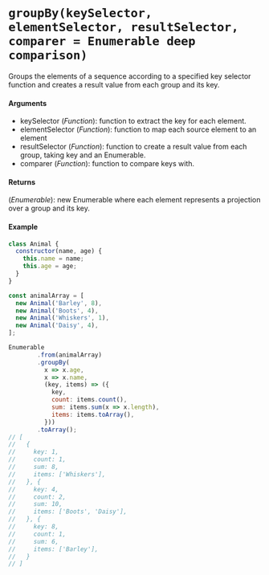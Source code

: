 # `groupBy(keySelector, elementSelector, resultSelector, comparer = Enumerable deep comparison)`

Groups the elements of a sequence according to a specified key selector function and creates a result value from each group and its key.

#### Arguments

- keySelector (*Function*): function to extract the key for each element.
- elementSelector (*Function*): function to map each source element to an element
- resultSelector (*Function*): function to create a result value from each group, taking key and an Enumerable.
- comparer (*Function*): function to compare keys with.

#### Returns

(*Enumerable*): new Enumerable where each element represents a projection over a group and its key.

#### Example

```js
class Animal {
  constructor(name, age) {
    this.name = name;
    this.age = age;
  }
}

const animalArray = [
  new Animal('Barley', 8),
  new Animal('Boots', 4),
  new Animal('Whiskers', 1),
  new Animal('Daisy', 4),
];

Enumerable
        .from(animalArray)
        .groupBy(
          x => x.age,
          x => x.name,
          (key, items) => ({
            key,
            count: items.count(),
            sum: items.sum(x => x.length),
            items: items.toArray(),
          }))
        .toArray();
// [
//   {
//     key: 1,
//     count: 1,
//     sum: 8,
//     items: ['Whiskers'],
//   }, {
//     key: 4,
//     count: 2,
//     sum: 10,
//     items: ['Boots', 'Daisy'],
//   }, {
//     key: 8,
//     count: 1,
//     sum: 6,
//     items: ['Barley'],
//   }
// ]
```
